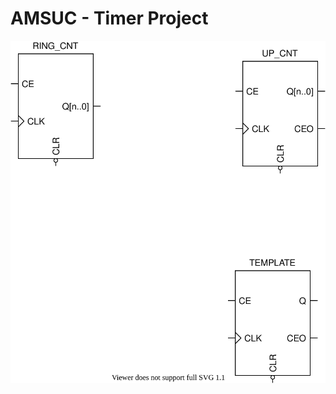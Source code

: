 # AMSUC - Timer Project

![RTL diagram of Timer project](countdown-timer-rtl.drawio.svg "RTL diagram of Timer")
